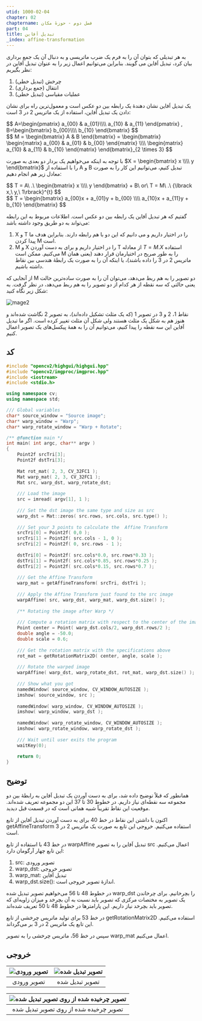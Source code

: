 ```yaml
---
utid: 1000-02-04
chapter: 02
chaptername: فصل دوم - حوزهٔ مکان
part: 04
title: تبدیل اَفاین
_index: affine-transformation
---
```


به هر تبدیلی که بتوان آن را به فرم یک ضرب ماتریسی و به دنبال آن یک جمع برداری بیان کرد، تبدیل اَفاین می گویند. بنابراین می‌توانیم اعمال زیر را به عنوان تبدیل اَفاین در نظر بگیریم:

1.  چرخش (تبدیل خطی)
2.  انتقال (جمع برداری)
3.  عملیات‌ مقیاسی (تبدیل خطی)

یک تبدیل اَفاین نشان دهندهٔ یک رابطه بین دو عکس است و معمول‌ترین راه برای نشان دادن یک تبدیل اَفاین، استفاده از یک ماتریس 2 در 3 است:

<div>
$$
A=\begin{pmatrix}
a_{00} & a_{01}\\\\
a_{10} & a_{11}
\end{pmatrix}
,
B=\begin{bmatrix}
b_{00}\\\\
b_{10}
\end{bmatrix}
$$
</div>

<div>
$$
M = \begin{bmatrix}
A & B
\end{bmatrix} = \begin{bmatrix}
\begin{matrix}
a_{00} & a_{01} & b_{00}
\end{matrix} \\\\
\begin{matrix}
a_{10} & a_{11} & b_{10}
\end{matrix}
\end{bmatrix}_{2 \times 3}
$$
</div>

با توجه به اینکه می‌خواهیم یک بردار دو بعدی به صورت  $X = \begin{bmatrix} x \\\\ y \end{bmatrix}$ را با استفاده از A و B تبدیل کنیم، می‌توانیم این کار را به صورت معادل زیر هم انجام دهیم:

<div>
$$
T = A\ .\ \begin{bmatrix}
x \\\\
y
\end{bmatrix} + B\ or\ T = M\ .\ {\lbrack x,\ y,\ 1\rbrack}^{t}
$$
</div>

<div>
$$
T = \begin{bmatrix}
a_{00}x + a_{01}y + b_{00} \\\\
a_{10}x + a_{11}y + b_{10}
\end{bmatrix}
$$
</div>

گفتیم که هر تبدیل اَفاین یک رابطه بین دو عکس است. اطلاعات مربوط به این رابطه می‌تواند به دو طریق وجود داشته باشد:

1.  X و T را در اختیار داریم و می دانیم که این دو با هم رابطه دارند. بنابراین هدف ما پیدا کردن M است.
2.  M و X را در اختیار داریم و برای به دست آوردن T از معادله $T = M . X$ استفاده می‌کنیم. ممکن است M را به طور صریح در اختیارمان قرار دهند (یعنی همان ماتریس 2 در 3 را داده باشند)، یا اینکه آن را به صورت یک رابطهٔ هندسی بین نقاط داشته باشیم.

از آنجایی که M دو تصویر را به هم ربط می‌دهد، می‌توان آن را به صورت ساده‌ترین حالت یعنی حالتی که سه نقطه از هر کدام از دو تصویر را به هم ربط می‌دهد، در نظر گرفت. به شکل زیر نگاه کنید:

![mage2](/opencv-book/media/image24.png)

نقاط 1، 2 و 3 در تصویر 1 (که یک مثلث تشکیل داده‌اند)، به تصویر 2 نگاشت شده‌اند و هنوز هم به شکل یک مثلث هستند ولی شکل آن مثلث تغییر کرده است. اگر ما تبدیل اَفاین این سه نقطه را پیدا کنیم، می‌توانیم آن را به همهٔ پیکسل‌های یک تصویر اعمال کنیم.



## کد

```c++
#include "opencv2/highgui/highgui.hpp"
#include "opencv2/imgproc/imgproc.hpp"
#include <iostream>
#include <stdio.h>

using namespace cv;
using namespace std;

/// Global variables
char* source_window = "Source image";
char* warp_window = "Warp";
char* warp_rotate_window = "Warp + Rotate";

/** @function main */
int main( int argc, char** argv )
{
    Point2f srcTri[3];
    Point2f dstTri[3];
    
    Mat rot_mat( 2, 3, CV_32FC1 );
    Mat warp_mat( 2, 3, CV_32FC1 );
    Mat src, warp_dst, warp_rotate_dst;
    
    /// Load the image
    src = imread( argv[1], 1 );
    
    /// Set the dst image the same type and size as src
    warp_dst = Mat::zeros( src.rows, src.cols, src.type() );
    
    /// Set your 3 points to calculate the  Affine Transform
    srcTri[0] = Point2f( 0,0 );
    srcTri[1] = Point2f( src.cols - 1, 0 );
    srcTri[2] = Point2f( 0, src.rows - 1 );
    
    dstTri[0] = Point2f( src.cols*0.0, src.rows*0.33 );
    dstTri[1] = Point2f( src.cols*0.85, src.rows*0.25 );
    dstTri[2] = Point2f( src.cols*0.15, src.rows*0.7 );
    
    /// Get the Affine Transform
    warp_mat = getAffineTransform( srcTri, dstTri );
    
    /// Apply the Affine Transform just found to the src image
    warpAffine( src, warp_dst, warp_mat, warp_dst.size() );
    
    /** Rotating the image after Warp */
    
    /// Compute a rotation matrix with respect to the center of the image
    Point center = Point( warp_dst.cols/2, warp_dst.rows/2 );
    double angle = -50.0;
    double scale = 0.6;
    
    /// Get the rotation matrix with the specifications above
    rot_mat = getRotationMatrix2D( center, angle, scale );
    
    /// Rotate the warped image
    warpAffine( warp_dst, warp_rotate_dst, rot_mat, warp_dst.size() );
    
    /// Show what you got
    namedWindow( source_window, CV_WINDOW_AUTOSIZE );
    imshow( source_window, src );
    
    namedWindow( warp_window, CV_WINDOW_AUTOSIZE );
    imshow( warp_window, warp_dst );
    
    namedWindow( warp_rotate_window, CV_WINDOW_AUTOSIZE );
    imshow( warp_rotate_window, warp_rotate_dst );
    
    /// Wait until user exits the program
    waitKey(0);
    
    return 0;
}
```



## توضیح

همانطور که قبلاً توضیح داده شد، برای به دست آوردن یک تبدیل اَفاین به رابطهٔ بین دو مجموعه سه نقطه‌ای نیاز داریم. در خطوط 30 تا 37 این دو مجموعه تعریف شده‌اند. موقعیت این نقاط تقریباً شبیه همانی است که در قسمت قبل دیدید.

 اکنون با داشتن این نقاط در خط 40 برای به دست آوردن تبدیل اَفاین از تابع getAffineTransform استفاده می‌کنیم. خروجی این تابع به صورت یک ماتریس 2 در 3 است.

در خط 43 با استفاده از تابع warpAffine تبدیل اَفاین را به تصویر src اعمال می‌کنیم. این تابع چهار آرگومان دارد:

1.  src: تصویر ورودی
2.  warp\_dst: تصویر خروجی
3.  warp\_mat: تبدیل اَفاین
4.  warp\_dst.size(): اندازهٔ تصویر خروجی است.

در خطوط 48 تا 56 می‌خواهیم تصویر تبدیل شده warp_dst را بچرخانیم. برای چرخاندن یک تصویر به مختصات مرکزی که تصویر باید نسبت به آن بچرخد و میزان زاویه‌ای که تصویر باید بچرخد نیاز داریم. این پارامترها در خطوط 48 تا 50 تعریف شده‌اند.

در خط 53 برای تولید ماتریس چرخشی از تابع getRotationMatrix2D استفاده می‌کنیم. این تابع یک ماتریس 2 در 3 بر می‌گرداند.

سپس در خط 56، ماتریس چرخشی را به تصویر warp_mat اعمال می‌کنیم.



## خروجی


| ![تصویر ورودی](/opencv-book/media/image25.jpeg) | ![تصویر تبدیل شده](/opencv-book/media/image26.jpeg) |
| :---------------------------------------------: | :-------------------------------------------------: |
|                   تصویر ورودی                   |                   تصویر تبدیل شده                   |


| ![تصویر چرخیده شده از روی تصویر تبدیل شده](/opencv-book/media/image27.jpeg) |
| :----------------------------------------------------------: |
|           تصویر چرخیده شده از روی تصویر تبدیل شده            |


